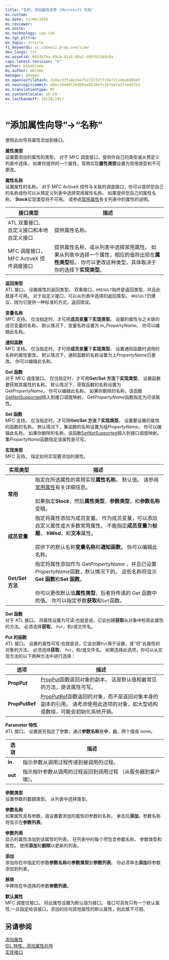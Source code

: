 ```yaml
---
title: "名称，添加属性向导 |Microsoft 文档"
ms.custom: 
ms.date: 11/04/2016
ms.reviewer: 
ms.suite: 
ms.technology: cpp-ide
ms.tgt_pltfrm: 
ms.topic: article
f1_keywords: vc.codewiz.prop.overview
dev_langs: C++
ms.assetid: 0453b7ea-89cb-41a1-80a2-d45f61589c0a
caps.latest.revision: "6"
author: mikeblome
ms.author: mblome
manager: ghogen
ms.openlocfilehash: 310ac33fa4e34e75273732f715472114bab9650f
ms.sourcegitcommit: ebec1d449f2bd98aa851667c2bfeb7e27ce657b2
ms.translationtype: MT
ms.contentlocale: zh-CN
ms.lasthandoff: 10/24/2017
---
```

# <a name="names-add-property-wizard"></a>“添加属性向导”->“名称”
使用此向导将属性添加到接口。  
  
 **属性类型**  
 设置要添加的属性的类型。 对于 MFC 调度接口，提供你自己的类型或从预定义列表中选择。 如果你提供的一个属性，常用实现**属性类型**设置为常用类型和不可更改。  
  
 **属性名称**  
 设置属性的名称。 对于 MFC ActiveX 控件与关联的调度接口，你可以提供您自己的名称或你可以从预定义列表中选择常用属性名称。 如果提供您自己的属性名称， **Stock**实现类型将不可用。 请参阅[常用属性](../ide/stock-properties.md)有关列表中的属性的说明。  
  
|接口类型|描述|  
|--------------------|-----------------|  
|ATL 双重接口、 自定义接口和本地自定义接口|提供属性名称。|  
|MFC 调度接口，MFC ActiveX 控件调度接口|提供属性名称，或从列表中选择常用属性。 如果从列表中选择一个属性，相应的值将出现在**属性类型**框。 你可以更改这种类型，具体取决于你的选择下**实现类型**。|  
  
 **返回类型**  
 ATL 接口。 设置属性的返回类型。 双重接口，`HRESULT`始终是返回类型，并且此框是不可用。 对于自定义接口，可以从列表中选择的返回类型。 `HRESULT`仍建议，因为它提供一种标准的方式，返回错误。  
  
 **变量名称**  
 MFC 支持。 仅当指定时，才可用**成员变量**下**实现类型**。 设置的属性与之关联的成员变量的名称。 默认情况下，变量名称设置为 m_*PropertyName*。 你可以编辑此名称。  
  
 **通知函数**  
 MFC 支持。 仅当指定时，才可用**成员变量**下**实现类型**。 设置通知函数时调用的名称的属性更改。 默认情况下，通知函数的名称设置为上*PropertyName*已更改。 你可以编辑此名称。  
  
 **Get 函数**  
 对于 MFC 调度接口。 仅当指定时，才可用**Get/Set 方法**下**实现类型**。 设置函数要获取其属性的名称。 默认情况下，获取函数的名称设置为 Get*PropertyName*。 你可以编辑此名称。 如果你删除的名称，该函数[GetNotSupported](../mfc/reference/colecontrol-class.md#getnotsupported)插入到接口调度映射。 Get*PropertyName*函数指定为可读属性。  
  
 **Set 函数**  
 MFC 支持。 仅当指定时，才可用**Get/Set 方法**下**实现类型**。 设置要设置的属性的函数的名称。 默认情况下，集函数的名称设置为组*PropertyName*。 你可以编辑此名称。 如果你删除的名称，该函数[SetNotSupported](../mfc/reference/colecontrol-class.md#setnotsupported)插入到接口调度映射。 集*PropertyName*函数指定该属性是可写。  
  
 **实现类型**  
 MFC 支持。 指定如何实现要添加的属性。  
  
|实现类型|描述|  
|-------------------------|-----------------|  
|**常用**|指定在所选属性的常用实现**属性名称**。 默认值。 请参阅[常用属性](../ide/stock-properties.md)有关详细信息。<br /><br /> 如果指定**Stock**，然后**属性类型**，**参数类型**，和**参数名称**变暗。|  
|**成员变量**|指定将属性添加为成员变量。 作为成员变量，可以添加自定义属性或大多数常用属性。 不能指定**成员变量**为**标题**， **hWnd**，和**文本**属性。<br /><br /> 提供下的默认名称**变量名称**和**通知函数**。 你可以编辑此名称。|  
|**Get/Set 方法**|指定将属性添加作为 Get*PropertyName* ，并且已设置*PropertyName*函数，默认情况下的。 这些名称将显示**Get 函数**和**Set 函数**。<br /><br /> 你可以更改默认值**属性类型**，后者将传递的 Get 函数中的值。 你可以指定参数**获取**和`Set`函数。|  
  
 **Get 函数**  
 对于 ATL 接口。 将属性设置为可读;也就是说，它会创建**获取**从对象中检索此属性的方法。 必须选择**获取**， `Put`，和/或文件名。  
  
 **Put 的函数**  
 ATL 接口。 设置的属性可写;也就是说，它会创建`Put`用于设置，或"将"此属性的对象的方法。 必须选择**获取**， `Put`，和/或文件名。 如果选择此选项，你可以从实现方法的以下两种方法中进行选择：  
  
|选项|描述|  
|------------|-----------------|  
|**PropPut**|[PropPut](../windows/propput.md)函数返回对象的副本。 这是默认值和最常见的方法，使该属性可写。|  
|**PropPutRef**|[PropPutRef](../windows/propputref.md)函数返回的对象，而不是返回对象本身的副本的引用。 请考虑使用此选项的对象，如大型结构或数组，可能会初始化系统开销。|  
  
 **Parameter 特性**  
 ATL 接口。 设置是否指定了参数，通过**参数名称**是**中**，**出**，两个值或 none。  
  
|选项|描述|  
|------------|-----------------|  
|**in**|指示参数从调用过程传递到被调用的过程。|  
|**out**|指示指针参数从调用的过程返回到调用过程 （从服务器到客户端）。|  
  
 **参数类型**  
 设置参数的数据类型。 从列表中选择类型。  
  
 **参数名称**  
 如果属性具有参数，请设置要添加的属性的参数的名称。 单击后**添加**，参数名称将显示在**参数列表**。  
  
 **参数列表**  
 显示的属性添加到该属性的列表。 在列表中的每个项包含参数名称、 参数类型和属性。 使用**添加**和**删除**以更新的列表。  
  
 **添加**  
 添加你在中指定的参数**参数名称**和**参数类型**到**参数列表**。 你必须单击**添加**将参数添加到列表。  
  
 **移除**  
 中移除在中选择的参数**参数列表**。  
  
 **默认属性**  
 MFC 调度仅接口。 将此属性设置为默认值为接口。 接口可具有只有一个默认属性;一旦指定给该接口，添加的任何其他属性的默认属性，则此框不可用。  
  
## <a name="see-also"></a>另请参阅  
 [添加属性](../ide/adding-a-property-visual-cpp.md)   
 [IDL 特性，添加属性向导](../ide/idl-attributes-add-property-wizard.md)   
 [实现接口](../ide/implementing-an-interface-visual-cpp.md)